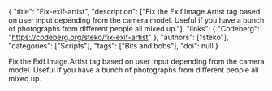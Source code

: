 {
  "title": "Fix-exif-artist",
  "description": ["Fix the Exif.Image.Artist tag based on user input depending from the camera model. Useful if you have a bunch of photographs from different people all mixed up."],
  "links": {
    "Codeberg": "https://codeberg.org/steko/fix-exif-artist"
  },
  "authors": ["steko"],
  "categories": ["Scripts"],
  "tags": ["Bits and bobs"],
  "doi": null
}

<!-- Generated by csv2md.R – do not edit by hand -->

Fix the Exif.Image.Artist tag based on user input depending from the camera model. Useful if you have a bunch of photographs from different people all mixed up.